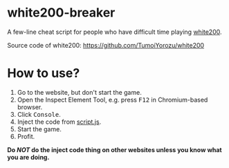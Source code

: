 # white200-breaker
A few-line cheat script for people who have difficult time playing [white200](https://tumoiyorozu.github.io/white200/).

Source code of white200: https://github.com/TumoiYorozu/white200

# How to use?
1. Go to the website, but don't start the game.
2. Open the Inspect Element Tool, e.g. press <kbd>F12</kbd> in Chromium-based browser.
3. Click <kbd>Console</kbd>.
4. Inject the code from [script.js](https://github.com/tommycs127/white200-breaker/blob/main/script.js).
5. Start the game.
6. Profit.

**Do *NOT* do the inject code thing on other websites unless you know what you are doing.**
